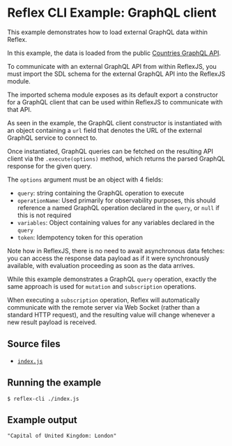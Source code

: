# Reflex CLI Example: GraphQL client

This example demonstrates how to load external GraphQL data within Reflex.

In this example, the data is loaded from the public [Countries GraphQL API](https://github.com/trevorblades/countries).

To communicate with an external GraphQL API from within ReflexJS, you must import the SDL schema for the external GraphQL API into the ReflexJS module.

The imported schema module exposes as its default export a constructor for a GraphQL client that can be used within ReflexJS to communicate with that API.

As seen in the example, the GraphQL client constructor is instantiated with an object containing a `url` field that denotes the URL of the external GraphQL service to connect to.

Once instantiated, GraphQL queries can be fetched on the resulting API client via the `.execute(options)` method, which returns the parsed GraphQL response for the given query.

The `options` argument must be an object with 4 fields:

- `query`: string containing the GraphQL operation to execute
- `operationName`: Used primarily for observability purposes, this should reference a named GraphQL operation declared in the `query`, or `null` if this is not required
- `variables`: Object containing values for any variables declared in the `query`
- `token`: Idempotency token for this operation

Note how in ReflexJS, there is no need to await asynchronous data fetches: you can access the response data payload as if it were synchronously available, with evaluation proceeding as soon as the data arrives.

While this example demonstrates a GraphQL `query` operation, exactly the same approach is used for `mutation` and `subscription` operations.

When executing a `subscription` operation, Reflex will automatically communicate with the remote server via Web Socket (rather than a standard HTTP request), and the resulting value will change whenever a new result payload is received.

## Source files

- [`index.js`](./index.js)

## Running the example

```shell
$ reflex-cli ./index.js
```

## Example output

```
"Capital of United Kingdom: London"
```
